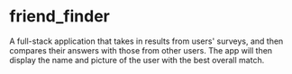 # friend_finder
A full-stack application that takes in results from users' surveys, and then compares their answers with those from other users. The app will then display the name and picture of the user with the best overall match.
